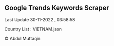 

## Google Trends Keywords Scraper 
 
Last Update 30-11-2022 , 03:58:58

Country List :
VIETNAM.json



© Abdul Muttaqin 
